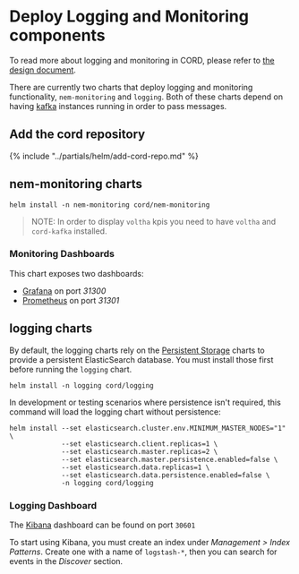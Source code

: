 # Deploy Logging and Monitoring components

To read more about logging and monitoring in CORD, please refer to [the design
document](https://docs.google.com/document/d/1hCljvKzsNW9D2Y1cbvOTNOCbTy1AgH33zXvVjbicjH8/edit).

There are currently two charts that deploy logging and monitoring
functionality, `nem-monitoring` and `logging`.  Both of these charts depend on
having [kafka](kafka.md) instances running in order to pass messages.

## Add the cord repository

{% include "../partials/helm/add-cord-repo.md" %}

## nem-monitoring charts

```shell
helm install -n nem-monitoring cord/nem-monitoring
```

> NOTE: In order to display `voltha` kpis you need to have `voltha`
> and `cord-kafka` installed.

### Monitoring Dashboards

This chart exposes two dashboards:

- [Grafana](http://docs.grafana.org/) on port *31300*
- [Prometheus](https://prometheus.io/docs/) on port *31301*

## logging charts

By default, the logging charts rely on the [Persistent Storage](storage.md)
charts to provide a persistent ElasticSearch database.  You must install those
first before running the `logging` chart.

```shell
helm install -n logging cord/logging
```

In development or testing scenarios where persistence isn't required, this
command will load the logging chart without persistence:

```shell
helm install --set elasticsearch.cluster.env.MINIMUM_MASTER_NODES="1" \
             --set elasticsearch.client.replicas=1 \
             --set elasticsearch.master.replicas=2 \
             --set elasticsearch.master.persistence.enabled=false \
             --set elasticsearch.data.replicas=1 \
             --set elasticsearch.data.persistence.enabled=false \
             -n logging cord/logging
```

### Logging Dashboard

The [Kibana](https://www.elastic.co/guide/en/kibana/current/index.html)
dashboard can be found on port `30601`

To start using Kibana, you must create an index under *Management > Index
Patterns*.  Create one with a name of `logstash-*`, then you can search for
events in the *Discover* section.
